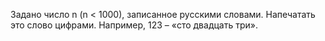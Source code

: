 Задано число n (n < 1000), записанное русскими словами. Напечатать это слово
цифрами. Например, 123 – «сто двадцать три». 
